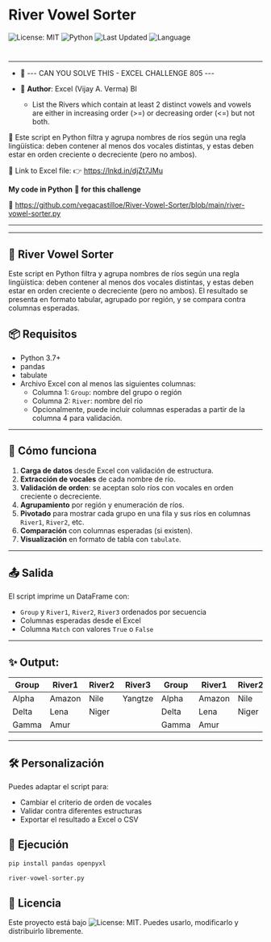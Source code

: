# River Vowel Sorter
![License: MIT](https://img.shields.io/badge/License-MIT-cyan.svg)
![Python](https://img.shields.io/badge/python-3.7%2B-blue)
![Last Updated](https://img.shields.io/github/last-commit/vegacastilloe/River-Vowel-Sorter)
![Language](https://img.shields.io/badge/language-español-darkred)

#
---
- 🌟 --- CAN YOU SOLVE THIS - EXCEL CHALLENGE 805 ---
- 🌟 **Author**: Excel (Vijay A. Verma) BI
 
    - List the Rivers which contain at least 2 distinct vowels and vowels are either in increasing order (>=) or decreasing order (<=) but not both.
 
 🔰 Este script en Python filtra y agrupa nombres de ríos según una regla lingüística: deben contener al menos dos vocales distintas, y estas deben estar en orden creciente o decreciente (pero no ambos).
 
 🔗 Link to Excel file:
 👉 https://lnkd.in/djZt7JMu

**My code in Python** 🐍 **for this challenge**

 🔗 https://github.com/vegacastilloe/River-Vowel-Sorter/blob/main/river-vowel-sorter.py

---
---

## 🌊 River Vowel Sorter

Este script en Python filtra y agrupa nombres de ríos según una regla lingüística: deben contener al menos dos vocales distintas, y estas deben estar en orden creciente o decreciente (pero no ambos). El resultado se presenta en formato tabular, agrupado por región, y se compara contra columnas esperadas.

## 📦 Requisitos

- Python 3.7+
- pandas
- tabulate
- Archivo Excel con al menos las siguientes columnas:
  - Columna 1: `Group`: nombre del grupo o región
  - Columna 2: `River`: nombre del río
  - Opcionalmente, puede incluir columnas esperadas a partir de la columna 4 para validación.

---

## 🚀 Cómo funciona

1. **Carga de datos** desde Excel con validación de estructura.
2. **Extracción de vocales** de cada nombre de río.
3. **Validación de orden**: se aceptan solo ríos con vocales en orden creciente o decreciente.
4. **Agrupamiento** por región y enumeración de ríos.
5. **Pivotado** para mostrar cada grupo en una fila y sus ríos en columnas `River1`, `River2`, etc.
6. **Comparación** con columnas esperadas (si existen).
7. **Visualización** en formato de tabla con `tabulate`.

---

## 📤 Salida

El script imprime un DataFrame con:

- `Group` y `River1`, `River2`, `River3` ordenados por secuencia
- Columnas esperadas desde el Excel
- Columna `Match` con valores `True` o `False`

---
## ✨ Output:

| Group | River1 | River2 | River3 | Group | River1 | River2 | River3 | Match |
|-------|--------|--------|--------|-------|--------|--------|--------|-------|
| Alpha | Amazon | Nile | Yangtze | Alpha | Amazon | Nile | Yangtze | True |
| Delta | Lena | Niger |          | Delta | Lena | Niger |          | True |
| Gamma | Amur |       |          | Gamma | Amur |       |          | True |

---

## 🛠️ Personalización

Puedes adaptar el script para:

- Cambiar el criterio de orden de vocales
- Validar contra diferentes estructuras
- Exportar el resultado a Excel o CSV

## 🚀 Ejecución
```bash
pip install pandas openpyxl
```
```python
river-vowel-sorter.py
```

## 📄 Licencia

Este proyecto está bajo ![License: MIT](https://img.shields.io/badge/License-MIT-cyan.svg). Puedes usarlo, modificarlo y distribuirlo libremente.
